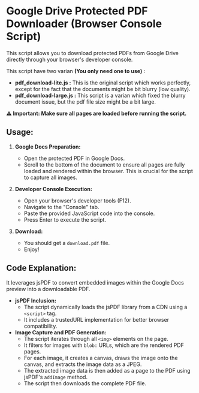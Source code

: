 # Google Drive Protected PDF Downloader (Browser Console Script)

This script allows you to download protected PDFs from Google Drive directly through your browser's developer console.

This script have two varian **(You only need one to use)** :
- **pdf_download-lite.js :** This is the original script which works perfectly, except for the fact that the documents might be bit blurry (low quality).
- **pdf_download-large.js :** This script is a varian which fixed the blurry document issue, but the pdf file size might be a bit large.

**⚠️ Important: Make sure all pages are loaded before running the script.**

## Usage:

1.  **Google Docs Preparation:**
    * Open the protected PDF in Google Docs.
    * Scroll to the bottom of the document to ensure all pages are fully loaded and rendered within the browser. This is crucial for the script to capture all images.

2.  **Developer Console Execution:**
    * Open your browser's developer tools (F12).
    * Navigate to the "Console" tab.
    * Paste the provided JavaScript code into the console.
    * Press Enter to execute the script.

3.  **Download:**
    * You should get a `download.pdf` file.
    * Enjoy!

## Code Explanation:

It leverages jsPDF to convert embedded images within the Google Docs preview into a downloadable PDF.

* **jsPDF Inclusion:**
    * The script dynamically loads the jsPDF library from a CDN using a `<script>` tag.
    * It includes a trustedURL implementation for better browser compatibility.
* **Image Capture and PDF Generation:**
    * The script iterates through all `<img>` elements on the page.
    * It filters for images with `blob:` URLs, which are the rendered PDF pages.
    * For each image, it creates a canvas, draws the image onto the canvas, and extracts the image data as a JPEG.
    * The extracted image data is then added as a page to the PDF using jsPDF's `addImage` method.
    * The script then downloads the complete PDF file.
